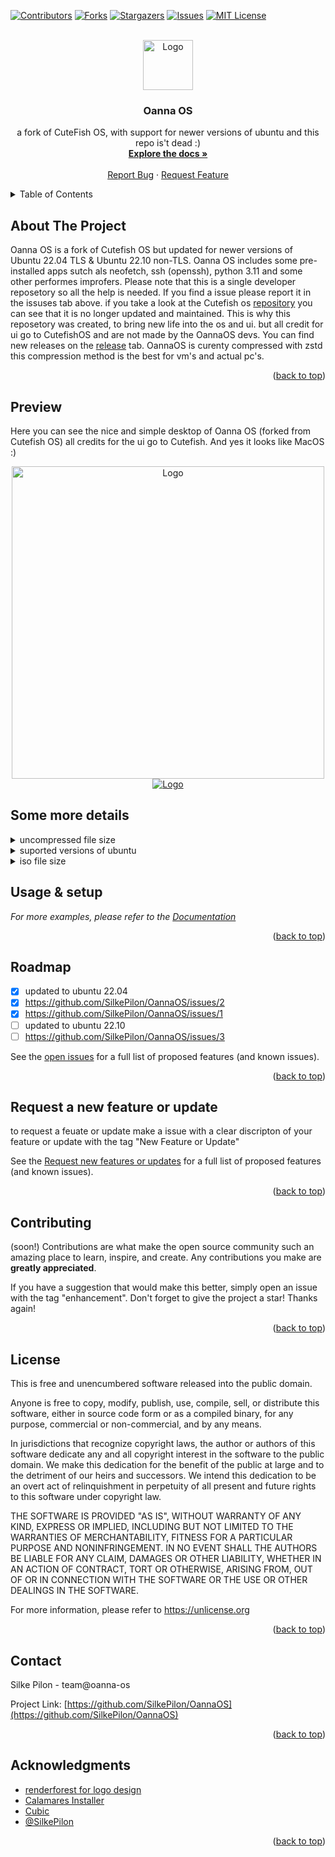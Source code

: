 <div id="top"></div>



<!-- PROJECT SHIELDS -->
[![Contributors][contributors-shield]][contributors-url]
[![Forks][forks-shield]][forks-url]
[![Stargazers][stars-shield]][stars-url]
[![Issues][issues-shield]][issues-url]
[![MIT License][license-shield]][license-url]



<!-- PROJECT LOGO -->
<br />
<div align="center">
  <a href="https://github.com/SilkePilon/OannaOS/">
    <img src="https://github.com/SilkePilon/OannaOS/blob/main/oannaos.png" alt="Logo" width="80" height="80">
  </a>

<h3 align="center">Oanna OS</h3>

  <p align="center">
    a fork of CuteFish OS, with support for newer versions of ubuntu and this repo is't dead :)
    <br />
    <a href="https://github.com/SilkePilon/OannaOS"><strong>Explore the docs »</strong></a>
    <br />
    <br />
    <a href="https://github.com/SilkePilon/OannaOS/issues">Report Bug</a>
    ·
    <a href="https://github.com/SilkePilon/OannaOS/issues">Request Feature</a>
  </p>
</div>



<!-- TABLE OF CONTENTS -->
<details>
  <summary>Table of Contents</summary>
  <ol>
    <li>
      <a href="#about-the-project">About The Project</a>
      <ul>
        <li><a href="#built-with">Built With</a></li>
      </ul>
    </li>
    </li>
    <li><a href="#roadmap">Roadmap</a></li>
    <li><a href="#contributing">Contributing</a></li>
    <li><a href="#license">License</a></li>
    <li><a href="#contact">Contact</a></li>
    <li><a href="#acknowledgments">Acknowledgments</a></li>
  </ol>
</details>



<!-- ABOUT THE PROJECT -->
## About The Project



Oanna OS is a fork of Cutefish OS but updated for newer versions of Ubuntu 22.04 TLS & Ubuntu 22.10 non-TLS. Oanna OS includes some pre-installed apps sutch als neofetch, ssh (openssh), python 3.11 and some other performes improfers. Please note that this is a single developer reposetory so all the help is needed. If you find a issue please report it in the issuses tab above. if you take a look at the Cutefish os [repository](https://github.com/orgs/cutefishos/repositories) you can see that it is no longer updated and maintained. This is why this reposetory was created, to bring new life into the os and ui. but all credit for ui go to CutefishOS and are not made by the OannaOS devs. You can find new releases on the [release](https://github.com/SilkePilon/OannaOS/releases) tab. OannaOS is curenty compressed with zstd this compression method is the best for vm's and actual pc's.

<p align="right">(<a href="#top">back to top</a>)</p>







<!-- GETTING STARTED -->
## Preview

Here you can see the nice and simple desktop of Oanna OS (forked from Cutefish OS)
all credits for the ui go to Cutefish. And yes it looks like MacOS :)

<div align="center">
  <a href="https://github.com/SilkePilon/OannaOS/">
    <img src="https://github.com/SilkePilon/OannaOS/blob/main/compressing.png" width="500" alt="Logo">
  </a>
</div>


<div align="center">
  <a href="https://github.com/SilkePilon/OannaOS/">
    <img src="https://github.com/SilkePilon/OannaOS/blob/master/dataonreq.png" alt="Logo">
  </a>
</div>

## Some more details
<details>
	<summary>uncompressed file size</summary>
	<br>




``` 
	The uncompressed file size of OannaOS is 7.12 GB after install.
```



</details>
<details>
	<summary>suported versions of ubuntu</summary>
	<br>




``` 
	OannaOS currently supports ubuntu 22.04 TLS & 22.10 non-TLS. this will be updated regely after for new releases.
```



</details>
<details>
	<summary>iso file size</summary>
	<br>




``` 
	The OannaOS iso fie size is about +/- 3.0 GB
```



</details>



<!-- USAGE EXAMPLES -->

## Usage & setup


_For more examples, please refer to the [Documentation](https://oanna-os)_

<p align="right">(<a href="#top">back to top</a>)</p>



<!-- ROADMAP -->
## Roadmap

- [x] updated to ubuntu 22.04 
- [x] https://github.com/SilkePilon/OannaOS/issues/2
- [x] https://github.com/SilkePilon/OannaOS/issues/1
- [ ] updated to ubuntu 22.10
- [ ] https://github.com/SilkePilon/OannaOS/issues/3

See the [open issues](https://github.com/SilkePilon/OannaOS/issues) for a full list of proposed features (and known issues).

<p align="right">(<a href="#top">back to top</a>)</p>

## Request a new feature or update

to request a feuate or update make a issue with a clear discripton of your feature or update with the tag "New Feature or Update"

See the [Request new features or updates](https://github.com/SilkePilon/OannaOS/issues) for a full list of proposed features (and known issues).

<p align="right">(<a href="#top">back to top</a>)</p>



<!-- CONTRIBUTING -->
## Contributing
(soon!)
Contributions are what make the open source community such an amazing place to learn, inspire, and create. Any contributions you make are **greatly appreciated**.

If you have a suggestion that would make this better, simply open an issue with the tag "enhancement".
Don't forget to give the project a star! Thanks again!


<p align="right">(<a href="#top">back to top</a>)</p>



<!-- LICENSE -->
## License

This is free and unencumbered software released into the public domain.

Anyone is free to copy, modify, publish, use, compile, sell, or distribute this software, either in source code form or as a compiled binary, for any purpose, commercial or non-commercial, and by any means.

In jurisdictions that recognize copyright laws, the author or authors of this software dedicate any and all copyright interest in the software to the public domain. We make this dedication for the benefit of the public at large and to the detriment of our heirs and successors. We intend this dedication to be an overt act of relinquishment in perpetuity of all present and future rights to this software under copyright law.

THE SOFTWARE IS PROVIDED "AS IS", WITHOUT WARRANTY OF ANY KIND, EXPRESS OR IMPLIED, INCLUDING BUT NOT LIMITED TO THE WARRANTIES OF MERCHANTABILITY, FITNESS FOR A PARTICULAR PURPOSE AND NONINFRINGEMENT. IN NO EVENT SHALL THE AUTHORS BE LIABLE FOR ANY CLAIM, DAMAGES OR OTHER LIABILITY, WHETHER IN AN ACTION OF CONTRACT, TORT OR OTHERWISE, ARISING FROM, OUT OF OR IN CONNECTION WITH THE SOFTWARE OR THE USE OR OTHER DEALINGS IN THE SOFTWARE.

For more information, please refer to https://unlicense.org

<p align="right">(<a href="#top">back to top</a>)</p>



<!-- CONTACT -->
## Contact

Silke Pilon - team@oanna-os

Project Link: [https://github.com/SilkePilon/OannaOS](https://github.com/SilkePilon/OannaOS)

<p align="right">(<a href="#top">back to top</a>)</p>



<!-- ACKNOWLEDGMENTS -->
## Acknowledgments

* [renderforest for logo design](https://www.renderforest.com/#Videos)
* [Calamares Installer](https://calamares.io/)
* [Cubic](https://github.com/PJ-Singh-001/Cubic)
* [@SilkePilon]()

<p align="right">(<a href="#top">back to top</a>)</p>



<!-- MARKDOWN LINKS & IMAGES -->
<!-- https://www.markdownguide.org/basic-syntax/#reference-style-links -->
[contributors-shield]: https://img.shields.io/github/contributors/SilkePilon/OannaOS.svg?style=for-the-badge
[contributors-url]: https://github.com/SilkePilon/oanna-os/graphs/contributors
[forks-shield]: https://img.shields.io/github/forks/SilkePilon/OannaOS.svg?style=for-the-badge
[forks-url]: https://github.com/SilkePilon/oanna-os/network/members
[stars-shield]: https://img.shields.io/github/stars/SilkePilon/OannaOS.svg?style=for-the-badge
[stars-url]: https://github.com/SilkePilon/oanna-os/stargazers
[issues-shield]: https://img.shields.io/github/issues/SilkePilon/OannaOS.svg?style=for-the-badge
[issues-url]: https://github.com/SilkePilon/oanna-os/issues
[license-shield]: https://img.shields.io/github/license/SilkePilon/OannaOS.svg?style=for-the-badge
[license-url]: https://github.com/SilkePilon/OannaOS/blob/master/LICENSE.md
[product-screenshot]: images/screenshot.png
<div id="top"></div>
